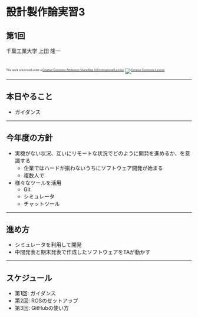 # 設計製作論実習3

## 第1回

千葉工業大学 上田 隆一

<br />

<p style="font-size:50%">
This work is licensed under a <a rel="license" href="http://creativecommons.org/licenses/by-sa/4.0/">Creative Commons Attribution-ShareAlike 4.0 International License</a>.
<a rel="license" href="http://creativecommons.org/licenses/by-sa/4.0/">
<img alt="Creative Commons License" style="border-width:0" src="https://i.creativecommons.org/l/by-sa/4.0/88x31.png" /></a>
</p>

---

## 本日やること

* ガイダンス


---

## 今年度の方針

* 実機がない状況、互いにリモートな状況でどのように開発を進めるか、を意識する
    * 企業ではハードが揃わないうちにソフトウェア開発が始まる
    * 複数人で
* 様々なツールを活用
    * Git
    * シミュレータ
    * チャットツール

---

## 進め方

* シミュレータを利用して開発
* 中間発表と期末発表で作成したソフトウェアをTAが動かす

---

## スケジュール

* 第1回: ガイダンス
* 第2回: ROSのセットアップ
* 第3回: GitHubの使い方

